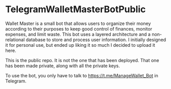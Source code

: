# TelegramWalletMasterBotPublic

Wallet Master is a small bot that allows users to organize their money according to their purposes to keep good control of finances, monitor expenses, and limit waste. This bot uses a layered architecture and a non-relational database to store and process user information. I initially designed it for personal use, but ended up liking it so much I decided to upload it here.

This is the public repo. It is not the one that has been deployed. That one has been made private, along with all the private keys.

To use the bot, you only have to talk to https://t.me/ManageWallet_Bot in Telegram.
